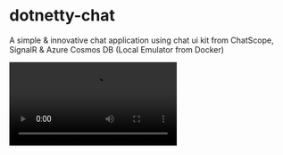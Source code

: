 # dotnetty-chat

A simple &amp; innovative chat application using chat ui kit from ChatScope, SignalR &amp; Azure Cosmos DB (Local Emulator from Docker)

<video src="./media/Demo.mov" controls="controls" style="max-width: 730px;">
</video>
